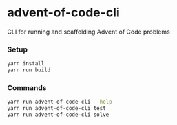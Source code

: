 # advent-of-code-cli

CLI for running and scaffolding Advent of Code problems

### Setup

```bash
yarn install
yarn run build
```

### Commands

```bash
yarn run advent-of-code-cli --help
yarn run advent-of-code-cli test
yarn run advent-of-code-cli solve
```
